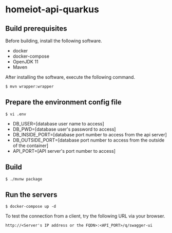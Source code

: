 # homeiot-api-quarkus

## Build prerequisites

Before building, install the following software.
- docker
- docker-compose
- OpenJDK 11
- Maven

After installing the software, execute the following command.
```
$ mvn wrapper:wrapper
```

## Prepare the environment config file

```
$ vi .env
```

- DB_USER=[database user name to access]
- DB_PWD=[database user's password to access]
- DB_INSIDE_PORT=[database port number to access from the api server]
- DB_OUTSIDE_PORT=[database port number to access from the outside of the container]
- API_PORT=[API server's port number to access]

## Build

```
$ ./mvnw package
```

## Run the servers

```
$ docker-compose up -d
```

To test the connection from a client, try the following URL via your browser.
```
http://<Server's IP address or the FQDN>:<API_PORT>/q/swagger-ui
```
